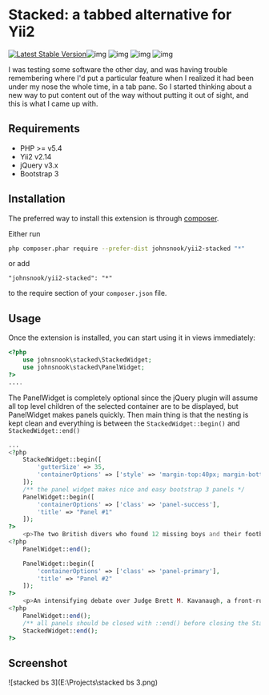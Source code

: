 Stacked: a tabbed alternative for Yii2
=====================
[![Latest Stable Version](https://poser.pugx.org/johnsnook/yii2-stacked/v/stable)](https://packagist.org/packages/johnsnook/yii2-stacked)![img](https://poser.pugx.org/johnsnook/yii2-stacked/downloads) ![img](https://poser.pugx.org/johnsnook/yii2-stacked/v/unstable) ![img](https://poser.pugx.org/johnsnook/yii2-stacked/license) ![img](https://poser.pugx.org/phpunit/phpunit/composerlock) 

I was testing some software the other day, and was having trouble remembering where I'd put a particular feature when I realized it had been under my nose the whole time, in a tab pane.  So I started thinking about a new way to put content out of the way without putting it out of sight, and this is what I came up with.

## Requirements

- PHP >= v5.4
- Yii2 v2.14
- jQuery v3.x
- Bootstrap 3

Installation
------------

The preferred way to install this extension is through [composer](http://getcomposer.org/download/).

Either run

```bash
php composer.phar require --prefer-dist johnsnook/yii2-stacked "*"
```

or add

```
"johnsnook/yii2-stacked": "*"
```

to the require section of your `composer.json` file.

## Usage


Once the extension is installed, you can start using it in views immediately:

```php
<?php
	use johnsnook\stacked\StackedWidget;
	use johnsnook\stacked\PanelWidget;
?>
....
```

The PanelWidget is completely optional since the jQuery plugin will assume all top level children of the selected container are to be displayed, but PanelWidget makes panels quickly.  Then main thing is that the nesting is kept clean and everything is between the `StackedWidget::begin()` and `StackedWidget::end()`
```php
...
<?php
    StackedWidget::begin([
        'gutterSize' => 35,
        'containerOptions' => ['style' => 'margin-top:40px; margin-bottom:40px;'],
    ]);
    /** the panel widget makes nice and easy bootstrap 3 panels */    
    PanelWidget::begin([
        'containerOptions' => ['class' => 'panel-success'],
        'title' => "Panel #1"
    ]);
?>
    <p>The two British divers who found 12 missing boys and their football coach alive in a flooded cave in Thailand boast extensive experience. Rick Stanton and John Volanthen, who reached the group nine days after they vanished, are so well known among cave rescuers that they had reportedly been requested specially. Yet their work is entirely voluntary; one is a firefighter, the other a computer engineer. And far from glorying in their role, Mr Volanthen had brushed off reporters as he entered the cave, saying only: “We’ve got a job to do.”</p>   
<?php
    PanelWidget::end();

    PanelWidget::begin([
        'containerOptions' => ['class' => 'panel-primary'],
        'title' => "Panel #2"
    ]);
?>
    <p>An intensifying debate over Judge Brett M. Kavanaugh, a front-runner in President Trump’s search for a Supreme Court nominee, gripped Republicans on Tuesday, with conservative critics highlighting past rulings and his links to GOP leaders while his allies — including inside the White House — forcefully defended him.</p>
<?php    
	PanelWidget::end();
	/** all panels should be closed with ::end() before closing the StackedWidget. */
    StackedWidget::end();
?>    
```

Screenshot
-----
![stacked bs 3](E:\Projects\stacked bs 3.png)